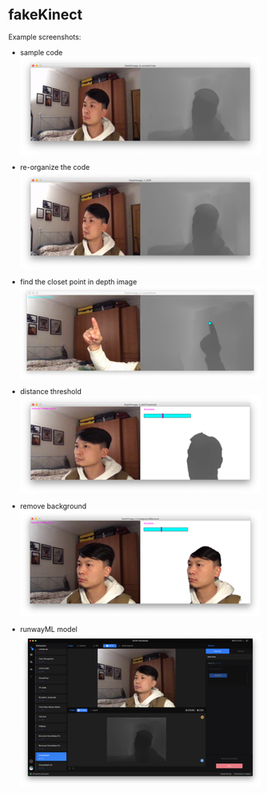 # fakeKinect
Example screenshots:

* sample code
![DepthImage_0_sampleCode](DepthImage_0_sampleCode.png)

* re-organize the code
![DepthImage_1_OOP](DepthImage_1_OOP.png)

* find the closet point in depth image
![DepthImage_2_closestPoint](DepthImage_2_closestPoint.png)

* distance threshold
![DepthImage_3_distThreshold](DepthImage_3_distThreshold.png)

* remove background
![DepthImage_4_backgroundRemoval](DepthImage_4_backgroundRemoval.png)

* runwayML model
![runwayML](runway.png)
